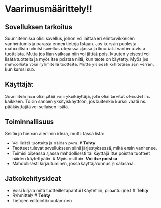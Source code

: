 # Vaarimusmäärittely!!


## Sovelluksen tarkoitus

Suunnitelmissa olisi sovellus, johon voi laittaa eri elintarvikkeiden vanhentumis ja parasta ennen tietoja listaan. Jos kurssin puolesta mahdollista toimisi sovellus oikeassa ajassa ja ilmottaisi vanhentuvista tuotteista. Mutta jos liian vaikeaa niin voi jättää pois. Muuten yleisesti voi lisätä tuotteita ja myös itse poistaa niitä, kun tuote on käytetty. Myös jos mahdollista voisi ryhmitellä tuotteita. Mutta yleisesti kehitetään sen verran, kun kurssi suo.

## Käyttäjät

Suunnitelmissa olisi pitää vain yksikäyttäjä, jolla olisi tarvitut oikeudet ns. kaikkeen. Toisin sanoen yksityiskäyttöön, jos kuitenkin kurssi vaatii ns. pääkäyttäjää voi sellaisen lisätä.

## Toiminnallisuus

Selitin jo hieman aiemmin ideaa, mutta tässä lista:

- Voi lisätä tuotteita ja näiden pvm. # **Tehty**
- Tuotteet tulevat sovellukseen siinä järjestyksessä, mikä ensin vanhenee.
- Toimisi oikeassa ajassa mahdollisesti tai käyttäjä itse poistaa tuotteet näiden käytettyään. # Myös osittain. **Voi itse poistaa** 
- Mahdollisesti kirjautuminen, jossa käyttäjätunnus ja salasana.

## Jatkokehitysideat

- Voisi kirjata mitä tuotteille tapahtui (Käytettiin, pilaantui jne.) # **Tehty**
- Ryhmittely # **Tehty**
- Tietojen editointi/muutaminen
